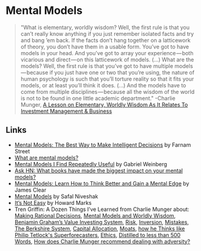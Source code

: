 # Mental Models

> "What is elementary, worldly wisdom? Well, the first rule is that you can’t really know anything if you just remember isolated facts and try and bang ’em back. If the facts don’t hang together on a latticework of theory, you don’t have them in a usable form. You’ve got to have models in your head. And you’ve got to array your experience — both vicarious and direct — on this latticework of models. (...) What are the models? Well, the first rule is that you’ve got to have multiple models — because if you just have one or two that you’re using, the nature of human psychology is such that you’ll torture reality so that it fits your models, or at least you’ll think it does. (...) And the models have to come from multiple disciplines — because all the wisdom of the world is not to be found in one little academic department." -Charlie Munger, [A Lesson on Elementary, Worldly Wisdom As It Relates To Investment Management & Business](https://old.ycombinator.com/munger.html)

## Links
* [Mental Models: The Best Way to Make Intelligent Decisions](https://fs.blog/mental-models/) by Farnam Street
* [What are mental models?](https://mentalmodels.princeton.edu/about/what-are-mental-models/)
* [Mental Models I Find Repeatedly Useful](https://medium.com/@yegg/mental-models-i-find-repeatedly-useful-936f1cc405d) by Gabriel Weinberg
* [Ask HN: What books have made the biggest impact on your mental models?](https://news.ycombinator.com/item?id=15155833)
* [Mental Models: Learn How to Think Better and Gain a Mental Edge](https://jamesclear.com/mental-models) by James Clear
* [Mental Models](https://www.safalniveshak.com/mental-models/) by Safal Niveshak
* [It’s Not Easy](https://www.oaktreecapital.com/docs/default-source/memos/2015-09-09-its-not-easy.pdf) by Howard Marks
* Tren Griffin: A Dozen Things I’ve Learned from Charlie Munger about: [Making Rational Decisions](https://25iq.com/2015/08/22/a-dozen-things-ive-learned-from-charlie-munger-about-making-rational-decisions/), [Mental Models and Worldly Wisdom](https://25iq.com/2015/08/22/a-dozen-things-ive-learned-from-charlie-munger-about-mental-models-and-worldly-wisdom/), [Benjamin Graham’s Value Investing System](https://25iq.com/2015/08/29/a-dozen-things-ive-learned-from-charlie-munger-about-benjamin-grahams-value-investing-system/), [Risk](https://25iq.com/2015/09/05/a-dozen-things-ive-learned-from-charlie-munger-about-risk-2/), [Inversion](https://25iq.com/2015/09/12/a-dozen-things-ive-learned-from-charlie-munger-about-inversion-including-the-importance-of-being-consistently-not-stupid-2/), [Mistakes](https://25iq.com/2015/09/19/a-dozen-things-ive-learned-from-charlie-munger-about-mistakes/), [The Berkshire System](https://25iq.com/2015/09/26/a-dozen-things-ive-learned-from-charlie-munger-about-the-berkshire-system/), [Capital Allocation](https://25iq.com/2015/10/03/a-dozen-things-ive-learned-from-charlie-munger-about-capital-allocation/), [Moats](https://25iq.com/2015/10/10/a-dozen-things-ive-learned-from-charlie-munger-about-moats/), [how he Thinks like Philip Tetlock's Superforecasters](https://25iq.com/2015/10/17/a-dozen-ways-charlie-munger-thinks-like-philip-tetlock-suggests-in-his-new-book-superforecasting/), [Ethics](https://25iq.com/2015/10/24/a-dozen-things-ive-learned-from-charlie-munger-about-ethics/), [Distilled to less than 500 Words](https://25iq.com/2015/10/30/a-dozen-things-ive-learned-from-charlie-munger-distilled-to-less-than-500-words/), [How does Charlie Munger recommend dealing with adversity?](https://25iq.com/2015/11/14/charlie-munger-ama-how-does-charlie-munger-recommend-dealing-with-adversity/)
